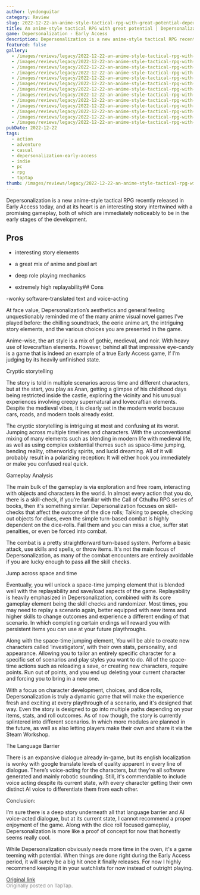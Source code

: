 ```yaml
---
author: lyndonguitar
category: Review
slug: 2022-12-22-an-anime-style-tactical-rpg-with-great-potential-depersonalization-early-access-review
title: An anime-style tactical RPG with great potential | Depersonalization - Early Access Review
game: Depersonalization - Early Access
description: Depersonalization is a new anime-style tactical RPG recently released in Early Access today, and at its heart is an interesting story intertwined with a promising gameplay, both of which are immediately noticeably to be in the early stages of the development.
featured: false
gallery:
  - /images/reviews/legacy/2022-12-22-an-anime-style-tactical-rpg-with-great-potential--depersonalization---early-access-review-0.avif
  - /images/reviews/legacy/2022-12-22-an-anime-style-tactical-rpg-with-great-potential--depersonalization---early-access-review-1.avif
  - /images/reviews/legacy/2022-12-22-an-anime-style-tactical-rpg-with-great-potential--depersonalization---early-access-review-2.avif
  - /images/reviews/legacy/2022-12-22-an-anime-style-tactical-rpg-with-great-potential--depersonalization---early-access-review-3.avif
  - /images/reviews/legacy/2022-12-22-an-anime-style-tactical-rpg-with-great-potential--depersonalization---early-access-review-4.avif
  - /images/reviews/legacy/2022-12-22-an-anime-style-tactical-rpg-with-great-potential--depersonalization---early-access-review-5.avif
  - /images/reviews/legacy/2022-12-22-an-anime-style-tactical-rpg-with-great-potential--depersonalization---early-access-review-6.avif
  - /images/reviews/legacy/2022-12-22-an-anime-style-tactical-rpg-with-great-potential--depersonalization---early-access-review-7.avif
  - /images/reviews/legacy/2022-12-22-an-anime-style-tactical-rpg-with-great-potential--depersonalization---early-access-review-8.avif
  - /images/reviews/legacy/2022-12-22-an-anime-style-tactical-rpg-with-great-potential--depersonalization---early-access-review-9.avif
  - /images/reviews/legacy/2022-12-22-an-anime-style-tactical-rpg-with-great-potential--depersonalization---early-access-review-10.avif
  - /images/reviews/legacy/2022-12-22-an-anime-style-tactical-rpg-with-great-potential--depersonalization---early-access-review-11.avif
  - /images/reviews/legacy/2022-12-22-an-anime-style-tactical-rpg-with-great-potential--depersonalization---early-access-review-12.avif
pubDate: 2022-12-22
tags:
  - action
  - adventure
  - casual
  - depersonalization-early-access
  - indie
  - pc
  - rpg
  - taptap
thumb: /images/reviews/legacy/2022-12-22-an-anime-style-tactical-rpg-with-great-potential--depersonalization---early-access-review-0.avif
---
```


Depersonalization is a new anime-style tactical RPG recently released in Early Access today, and at its heart is an interesting story intertwined with a promising gameplay, both of which are immediately noticeably to be in the early stages of the development.




## Pros



- interesting story elements


- a great mix of anime and pixel art


- deep role playing mechanics


- extremely high replayability## Cons


-wonky software-translated text and voice-acting

At face value, Depersonalization’s aesthetics and general feeling unquestionably reminded me of the many anime visual novel games I’ve played before: the chilling soundtrack, the eerie anime art, the intriguing story elements, and the various choices you are presented in the game.

Anime-wise, the art style is a mix of gothic, medieval, and noir. With heavy use of lovecraftian elements. However, behind all that impressive eye-candy is a game that is indeed an example of a true Early Access game, If I’m judging by its heavily unfinished state.

Cryptic storytelling

The story is told in multiple scenarios across time and different characters, but at the start, you play as Anan, getting a glimpse of his childhood days being restricted inside the castle, exploring the vicinity and his unusual experiences involving creepy supernatural and lovecraftian elements. Despite the medieval vibes, it is clearly set in the modern world because cars, roads, and modern tools already exist.

The cryptic storytelling is intriguing at most and confusing at its worst. Jumping across multiple timelines and characters. With the unconventional mixing of many elements such as blending in modern life with medieval life, as well as using complex existential themes such as space-time jumping, bending reality, otherworldly spirits, and lucid dreaming. All of it will probably result in a polarizing reception: It will either hook you immediately or make you confused real quick.

Gameplay Analysis

The main bulk of the gameplay is via exploration and free roam, interacting with objects and characters in the world. In almost every action that you do, there is a skill-check, if you’re familiar with the Call of Cthulhu RPG series of books, then it's something similar. Depersonalization focuses on skill-checks that affect the outcome of the dice rolls; Talking to people, checking out objects for clues, even the simple turn-based combat is highly dependent on the dice-rolls. Fail them and you can miss a clue, suffer stat penalties, or even be forced into combat.

The combat is a pretty straightforward turn-based system. Perform a basic attack, use skills and spells, or throw items. It's not the main focus of  Depersonalization, as many of the combat encounters are entirely avoidable if you are lucky enough to pass all the skill checks.

Jump across space and time

Eventually, you will unlock a space-time jumping element that is blended well with the replayability and save/load aspects of the game. Replayability is heavily emphasized in Depersonalization, combined with its core gameplay element being the skill checks and randomizer. Most times, you may need to replay a scenario again, better equipped with new items and higher skills to change outcomes and experience a different ending of that scenario. In which completing certain endings will reward you with persistent items you can use at your future playthroughs.

Along with the space-time jumping element, You will be able to create new characters called ‘investigators’, with their own stats, personality, and appearance. Allowing you to tailor an entirely specific character for a specific set of scenarios and play styles you want to do. All of the space-time actions such as reloading a save, or creating new characters, require points. Run out of points, and you end up deleting your current character and forcing you to bring in a new one.

With a focus on character development, choices, and dice rolls, Depersonalization is truly a dynamic game that will make the experience fresh and exciting at every playthrough of a scenario, and it's designed that way. Even the story is designed to go into multiple paths depending on your items, stats, and roll outcomes. As of now though, the story is currently splintered into different scenarios. In which more modules are planned in the future, as well as also letting players make their own and share it via the Steam Workshop.

The Language Barrier

There is an expansive dialogue already in-game, but its english localization is wonky with google translate levels of quality apparent in every line of dialogue. There’s voice-acting for the characters, but they’re all software generated and mainly robotic sounding. Still, it's commendable to include voice acting despite its current state, with every character getting their own distinct AI voice to differentiate them from each other.

Conclusion:

I’m sure there is a deep story underneath all that language barrier and AI voice-acted dialogue, but at its current state, I cannot recommend a proper enjoyment of the game. Along with the dice roll focused gameplay, Depersonalization is more like a proof of concept for now that honestly seems really cool.

While Depersonalization obviously needs more time in the oven, it's a game teeming with potential. When things are done right during the Early Access period, it will surely be a big hit once it finally releases. For now I highly recommend keeping it in your watchlists for now instead of outright playing.

[Original link](https://www.taptap.io/post/3874489)<br><span style="font-size: 0.95em; color: #888;">Originally posted on TapTap.</span>